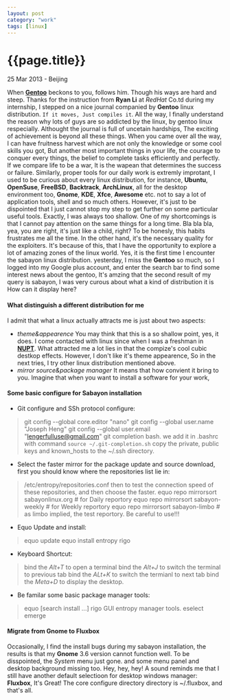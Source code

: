 ```yaml
---
layout: post
category: "work"
tags: [linux]
---
```

{{page.title}}
=============
<p class="meta">25 Mar 2013 - Beijing</p>

When [**Gentoo**](http://www.gentoo.org) beckons to you, follows him. Though his ways are hard and steep.
Thanks for the instruction from **Ryan Li** at *RedHat* Co.td during my internship, I stepped on a nice
journal companied by **Gentoo** linux distribution. `If it moves, Just compiles it`. All the way, I finally understand the reason
why lots of guys are so addicted by the linux, by gentoo linux respecially. Althought the journal is full of uncetain hardships, The exciting
of achievement is beyond all these things. When you came over all the way, I can have fruitness harvest which are not only the knowledge or
some cool skills you got, But another most important things in your life,  the courage to conquer every things, the belief to complete tasks
efficiently and perfectly. If we compare life to be a war, It is the wapean that determines the success or failure. Similarly, proper tools
for our daily work is extremly improtant, I used to be curious about every linux distribution, for instance, **Ubuntu**, **OpenSuse**,
**FreeBSD**, **Backtrack**, **ArchLinux**, all for the desktop environment too, **Gnome**, **KDE**, **Xfce**, **Awesome** etc. not to say a
lot of application tools, shell and so much others. However, it's just to be dispointed that I just cannot stop my step to get further on some
particular useful tools. Exactly, I was always too shallow.
One of my shortcomings is that I cannot pay attention on the same things for a long time. Bla bla bla, yea, you are right, it's just like a
child, right? To be honesly, this habits frustrates me all the time. In the other hand, it's the necessary quality for the exploiters. It's
because of this, that I have the opportunity to explore a lot of amazing zones of the linux world.
Yes, it is the first time I encounter the sabayon linux distribution. yesterday, I miss the **Gentoo** so much, so I logged into my Google
plus account, and enter the search bar to find some interest news about the gentoo, It's amzing that the second result of my query is sabayon,
I was very curous about what a kind of distribution it is How can it display here?

#### What distinguish a different distribution for me
I admit that what a linux actually attracts me is just about two aspects:
- *theme&appearence* You may think that this is a so shallow point, yes, it does. I come contacted with linux since when I was a freshman in
[**NUPT**](www.njupt.edu.cn). What attracted me a lot lies in that the compize's cool cubic destkop effects. However, I don't like it's theme
appearence, So in the next tries, I try other linux distribution mentioned above.
- *mirror source&package manager* It means that how convient it bring to you. Imagine that when you want to install a software for your work,

#### Some basic configure for Sabayon installation

- Git configure and SSh protocol configure:
>  	git config --global core.editor "nano"
>  	git config --global user.name "Joseph Heng"
>  	git config --global user.email "lengerfulluse@gmail.com"
>  	git completion bash. we add it in .bashrc with command `source ~/.git-completion.sh`
>	copy the private, public keys and known_hosts to the ~/.ssh directory.
- Select the faster mirror for the package update and source download, first you should know where the repositories list lie in:
>	/etc/entropy/repositories.conf
  then to test the connection speed of these repositories, and then choose the faster.
>	equo repo mirrorsort sabayonlinux.org   \# for Daily reportory
>	equo repo mirrorsort sabayon-weekly     \# for Weekly reportory
>	equo repo mirrorsort sabayon-limbo      \# as limbo implied, the test reportory. Be careful to use!!!

- Equo Update and install:
>	equo update
>	equo install entropy rigo
- Keyboard Shortcut:
>	bind the *Alt+T* to open a terminal
>	bind the *Alt+J* to switch the terminal to previous tab
>	bind the *ALt+K* to switch the termianl to next tab
>	bind the *Meta+D* to display the desktop.
- Be familar some basic package manager tools:
>	equo [search install ...]
>	rigo GUI entropy manager tools.
>	eselect
>	emerge

#### Migrate from Gnome to Fluxbox
Occasionally, I find the install bugs during my sabayon installation, the results is that my **Gnome** 3.6 version cannot function well. To be disspointed, the *System* menu just gone. and some menu panel and desktop background missing too. Hey, hey, hey! A sound reminds me that I still have another default selectioon for desktop windows manager: **Fluxbox**, It's Great!
The core configure directory directory is ~/.fluxbox, and that's all.

